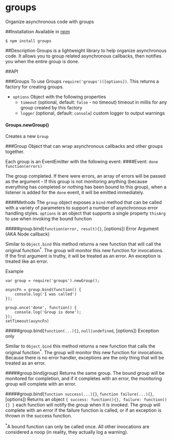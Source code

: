 # groups
Organize asynchronous code with groups


##Installation
Available in [npm](https://www.npmjs.org/package/groups)
```
$ npm install groups
```

##Description
Groups is a lightweight library to help organize asynchronous code.  It allows you to group related asynchronous callbacks, then notifies you when the entire group is done.


##API

###Groups
To use Groups `require('groups')([options])`. This returns a factory for creating groups.
- `options` Object with the following properties
    - `timeout` (optional, default: `false` - no timeout) timeout in millis for any group created by this factory 
    - `logger` (optional, default: `console`) custom logger to output warnings

#### Groups.newGroup()
Creates a new `Group`

###Group
Object that can wrap asynchronous callbacks and other groups together.

Each group is an EventEmitter with the following event:
####Event: `done` 
`function(errors)` 

The group completed.  If there were errors, an array of errors will be passed as the argument - If this group is not monitoring anything (because everything has completed or nothing has been bound to this group), when a listener is added for the `done` event, it will be emitted immediately.

####Methods
The `group` object exposes a `bind` method that can be called with a variety of parameters to support a number of asynchronous error handling styles. `options` is an object that supports a single property `thisArg` to use when invoking the bound function

#####group.bind(`function(error, result){}`, [options])
Error Argument (AKA Node callback)

Similar to `Object.bind` this method returns a new function that will call the original function<sup>*</sup>.  The group will monitor this new function for invocations.  If the first argument is truthy, it will be treated as an error.  An exception is treated like an error.

Example
```
var group = require('groups').newGroup();

asyncFn = group.bind(function() {
	console.log('I was called')
});

group.once('done', function() {
	console.log('Group is done');
});
setTimeout(asyncFn)
```

#####group.bind(`function(...){}`, `null|undefined`, [options])
Exception only

Similar to `Object.bind` this method returns a new function that calls the original function<sup>*</sup>.  The group will monitor this new function for invocations.  Because there is no error handler, exceptions are the only thing that will be treated as an error.

#####group.bind(group)
Returns the same group. The bound group will be monitored for completion, and if it completes with an error, the monitoring group will complete with an error.

#####group.bind(`function success(...){}`, `function failure(...){}`, [options])
Returns an object `{ success: function(){}, failure: function(){} }` each function will notify the group when it is invoked.  The group will complete with an error if the failure function is called, or if an exception is thrown in the success function.

<sup>*</sup>A bound function can only be called once.  All other invocations are considered a noop (in reality, they actually log a warning).
